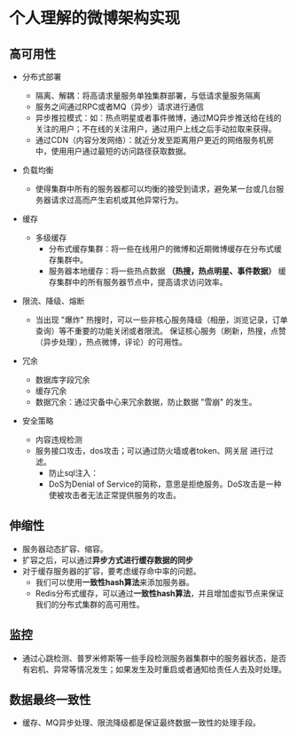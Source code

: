 # 个人理解的微博架构实现

## 高可用性
- 分布式部署
    - 隔离、解耦：将高请求量服务单独集群部署，与低请求量服务隔离
    - 服务之间通过RPC或者MQ（异步）请求进行通信
    - 异步推拉模式：如：热点明星或者事件微博，通过MQ异步推送给在线的关注的用户；不在线的关注用户，通过用户上线之后手动拉取来获得。
    - 通过CDN（内容分发网络）：就近分发至距离用户更近的网络服务机房中，使用用户通过最短的访问路径获取数据。
- 负载均衡
    - 使得集群中所有的服务器都可以均衡的接受到请求，避免某一台或几台服务器请求过高而产生宕机或其他异常行为。
- 缓存
    - 多级缓存
        - 分布式缓存集群：将一些在线用户的微博和近期微博缓存在分布式缓存集群中。
        - 服务器本地缓存：将一些热点数据 **（热搜，热点明星、事件数据）** 缓存集群中的所有服务器节点中，提高请求访问效率。
    
- 限流、降级、熔断
    - 当出现 "爆炸" 热搜时，可以一些非核心服务降级（相册，浏览记录，订单查询）等不重要的功能关闭或者限流。
    保证核心服务（刷新，热搜，点赞（异步处理），热点微博，评论）的可用性。
- 冗余
    - 数据库字段冗余
    - 缓存冗余
    - 数据冗余：通过灾备中心来冗余数据，防止数据 "雪崩" 的发生。
    
- 安全策略
    - 内容违规检测
    - 服务接口攻击，dos攻击；可以通过防火墙或者token、网关层 进行过滤。
        - 防止sql注入：
        - DoS为Denial of Service的简称，意思是拒绝服务。DoS攻击是一种使被攻击者无法正常提供服务的攻击。


## 伸缩性
- 服务器动态扩容、缩容。
- 扩容之后，可以通过**异步方式进行缓存数据的同步**
- 对于缓存服务器的扩容，要考虑缓存命中率的问题。
    - 我们可以使用**一致性hash算法**来添加服务器。
    - Redis分布式缓存，可以通过**一致性hash算法**，并且增加虚拟节点来保证我们的分布式集群的高可用性。

## 监控
- 通过心跳检测、普罗米修斯等一些手段检测服务器集群中的服务器状态，是否有宕机、异常等情况发生；如果发生及时重启或者通知给责任人去及时处理。


## 数据最终一致性
- 缓存、MQ异步处理、限流降级都是保证最终数据一致性的处理手段。